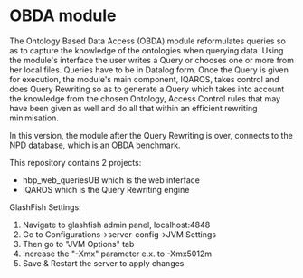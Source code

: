 # OBDA module

The Ontology Based Data Access (OBDA) module reformulates queries so as to capture the knowledge of the ontologies when querying data. Using the module's interface the user writes a Query or chooses one or more from her local files. Queries have to be in Datalog form. Once the Query is given for execution, the module's main component, IQAROS, takes control and does Query Rewriting so as to generate a Query which takes into account the knowledge from the chosen Ontology, Access Control rules that may have been given as well and do all that within an efficient rewriting minimisation.

In this version, the module after the Query Rewriting is over, connects to the NPD database, which is an OBDA benchmark.

This repository contains 2 projects:
  - hbp_web_queriesUB which is the web interface
  - IQAROS which is the Query Rewriting engine

GlashFish Settings:

1) Navigate to glashfish admin panel, localhost:4848
2) Go to Configurations->server-config->JVM Settings
3) Then go to "JVM Options" tab
4) Increase the "-Xmx" parameter e.x. to -Xmx5012m
5) Save & Restart the server to apply changes

